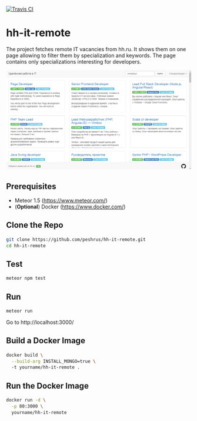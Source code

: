 [![Travis CI](https://travis-ci.org/peshrus/hh-it-remote.svg?branch=master)](https://travis-ci.org/peshrus/hh-it-remote)
# hh-it-remote
The project fetches remote IT vacancies from hh.ru. It shows them on one page allowing to filter them by specialization and keywords. The page contains only specializations interesting for developers.

![The page screenshot](./screenshot.png)

## Prerequisites
- Meteor 1.5 (https://www.meteor.com/)
- (**Optional**) Docker (https://www.docker.com/)

## Clone the Repo
```sh
git clone https://github.com/peshrus/hh-it-remote.git
cd hh-it-remote
```

## Test
```sh
meteor npm test
```

## Run
```sh
meteor run
```

Go to http://localhost:3000/

## Build a Docker Image

```sh
docker build \
  --build-arg INSTALL_MONGO=true \ 
  -t yourname/hh-it-remote .
```

## Run the Docker Image
```sh
docker run -d \
  -p 80:3000 \
  yourname/hh-it-remote
```
